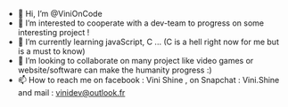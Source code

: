 - 👋 Hi, I’m @ViniOnCode
- 👀 I’m interested to cooperate with a dev-team to progress on some interesting project ! 
- 🌱 I’m currently learning javaScript, C ... (C is a hell right now for me but is a must to know)
- 💞️ I’m looking to collaborate on many project like video games or website/software can make the humanity progress :) 
- 📫 How to reach me on facebook : Vini Shine , on Snapchat : Vini.Shine and mail : vinidev@outlook.fr


